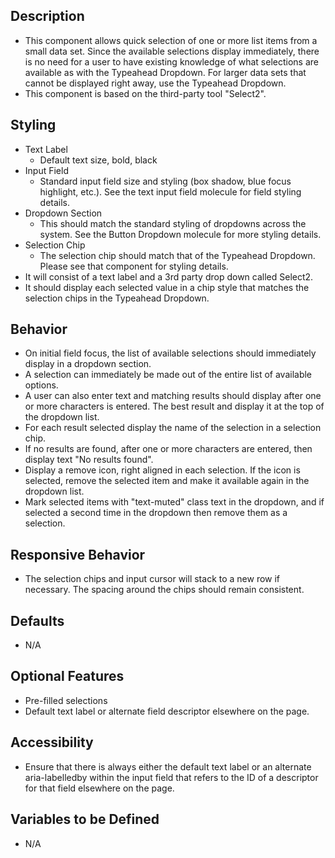## Description
- This component allows quick selection of one or more list items from a small data set. Since the available selections display immediately, there is no need for a user to have existing knowledge of what selections are available as with the Typeahead Dropdown. For larger data sets that cannot be displayed right away, use the Typeahead Dropdown.
- This component is based on the third-party tool "Select2".

## Styling
- Text Label
  - Default text size, bold, black
- Input Field
  - Standard input field size and styling (box shadow, blue focus highlight, etc.). See the text input field molecule for field styling details.
- Dropdown Section
  - This should match the standard styling of dropdowns across the system. See the Button Dropdown molecule for more styling details. 
- Selection Chip
  - The selection chip should match that of the Typeahead Dropdown. Please see that component for styling details.
- It will consist of a text label and a 3rd party drop down called Select2.
- It should display each selected value in a chip style that matches the selection chips in the Typeahead Dropdown.

## Behavior
- On initial field focus, the list of available selections should immediately display in a dropdown section.
- A selection can immediately be made out of the entire list of available options. 
- A user can also enter text and matching results should display after one or more characters is entered.  The best result and display it at the top of the dropdown list.
- For each result selected display the name of the selection in a selection chip.
- If no results are found, after one or more characters are entered, then display text "No results found".
- Display a remove icon, right aligned in each selection.  If the icon is selected, remove the selected item and make it available again in the dropdown list.
- Mark selected items with "text-muted" class text in the dropdown, and if selected a second time in the dropdown then remove them as a selection.

## Responsive Behavior
- The selection chips and input cursor will stack to a new row if necessary. The spacing around the chips should remain consistent.

## Defaults
- N/A

## Optional Features
- Pre-filled selections
- Default text label or alternate field descriptor elsewhere on the page.

## Accessibility
- Ensure that there is always either the default text label or an alternate aria-labelledby within the input field that refers to the ID of a descriptor for that field elsewhere on the page. 

## Variables to be Defined
- N/A
